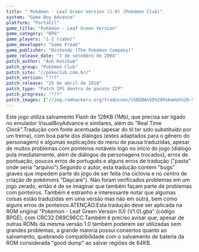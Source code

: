 ```yaml
---
title: " Pokémon - Leaf Green Version (1.0) (Pokémon Club)"
system: "Game Boy Advance"
platform: "Portátil"
game_title: "Pokémon - Leaf Green Version"
game_category: "RPG"
game_players: "1-2 (cabo)"
game_developer: "Game Freak"
game_publisher: "Nintendo (The Pokémon Company)"
game_release_date: "7 de setembro de 2004"
patch_author: "Ash Ketchum"
patch_group: "Pokémon Club"
patch_site: "//pokeclub.com.br/"
patch_version: "???"
patch_release: "25 de abril de 2010"
patch_type: "Patch IPS dentro de pacote ZIP"
patch_progress: "???"
patch_images: ["//img.romhackers.org/traducoes/%5BGBA%5D%20Pokemon%20-%20Leaf%20Green%20Version%20-%20Pokemon%20Club%20-%201.png","//img.romhackers.org/traducoes/%5BGBA%5D%20Pokemon%20-%20Leaf%20Green%20Version%20-%20Pokemon%20Club%20-%202.png","//img.romhackers.org/traducoes/%5BGBA%5D%20Pokemon%20-%20Leaf%20Green%20Version%20-%20Pokemon%20Club%20-%203.png"]
---
```

Este jogo utiliza salvamento Flash de 128KB (1Mb), que precisa ser ligado no emulador VisualBoyAdvance e similares, além do "Real Time Clock".Tradução com fonte acentuada (apesar do til ter sido substituído por um trema), com boa parte dos diálogos (estes adaptados para o gênero do personagem) e algumas explicações do menu de pausa traduzidas, apesar de muitos problemas com ponteiros notáveis logo no início do jogo (diálogo pula imediatamente, além de diálogos de personagens trocados), erros de pontuação, poucos erros de português e alguns erros de tradução ("pasta" onde seria "arquivo").Segundo o autor, esta tradução contem "bugs" graves que impedem parte do jogo de ser feita (na ciclovia e no centro de criação de pokémons "Daycare"). Não foram verificados problemas em um jogo zerado, então é de se imaginar que também façam parte de problemas com ponteiros. Também é estranho e interessante notar que algumas coisas estão traduzidas em uma versão mas não em outra, bem como alguns erros de ponteiros.ATENÇÃO:Esta tradução deve ser aplicada na ROM original "Pokemon - Leaf Green Version (U) (V1.0).gba" (código BPGE), com CRC32 D69C96CC.Também é preciso avisar que, apesar de outras ROMs da mesma versão 1.0 também poderem ser utilizadas sem grandes problemas, a grande maioria possui consertos quanto ao salvamento, quebrando compatibilidade com o salvamento de bateria da ROM considerada "good dump" ao salvar regiões de 64KB.